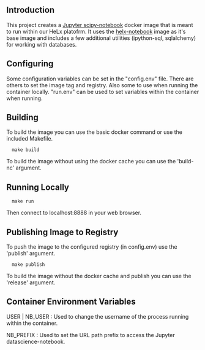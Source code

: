 ## Introduction

This project creates a [Jupyter scipy-notebook](https://github.com/jupyter/docker-stacks) docker image that is meant to run within our HeLx platofrm.  It uses the [helx-notebook](https://github.com/helxplatform/jupyter-helx-notebook) image as it's base image and includes a few additional utilities (ipython-sql, sqlalchemy) for working with databases.

## Configuring

Some configuration variables can be set in the "config.env" file.  There are others to set the image tag and registry.  Also some to use when running the container locally.  "run.env" can be used to set variables within the container when running.

## Building

To build the image you can use the basic docker command or use the included Makefile.
```
  make build
```
  To build the image without using the docker cache you can use the 'build-nc' argument.

## Running Locally

```
  make run
```
  Then connect to localhost:8888 in your web browser.

## Publishing Image to Registry
  To push the image to the configured registry (in config.env) use the 'publish' argument.
```
  make publish
```
  To build the image without the docker cache and publish you can use the 'release' argument.

## Container Environment Variables
  USER | NB_USER : Used to change the username of the process running within the container.
  
  NB_PREFIX : Used to set the URL path prefix to access the Jupyter datascience-notebook. 
